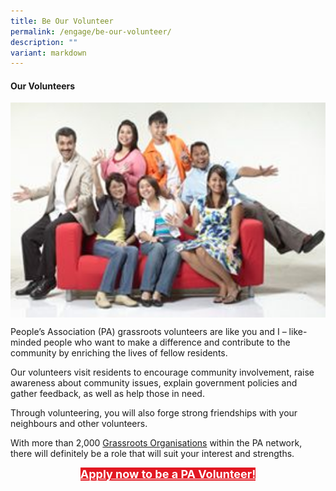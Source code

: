 ```yaml
---
title: Be Our Volunteer
permalink: /engage/be-our-volunteer/
description: ""
variant: markdown
---
```

#### Our Volunteers

<img style="width:600px" align="center" src="/images/our-volunteers_compressed.jpg">
 
People’s Association (PA) grassroots volunteers are like you and I – like-minded people who want to make a difference and contribute to the community by enriching the lives of fellow residents.

Our volunteers visit residents to encourage community involvement, raise awareness about community issues, explain government policies and gather feedback, as well as help those in need.

Through volunteering, you will also forge strong friendships with your neighbours and other volunteers.

With more than 2,000 [Grassroots Organisations](/our-network/grassroots-organisations/grassroots-organisations) within the PA network, there will definitely be a role that will suit your interest and strengths.

<center><a href="https://www.grassrootsconnect.pa.gov.sg/VolunteerRegistration.aspx" style="font-size:18px; width:50%; height:40px; background-color:#e21822; color:white" class="bp-button"><b>Apply now to be a PA Volunteer!</b> </a></center>